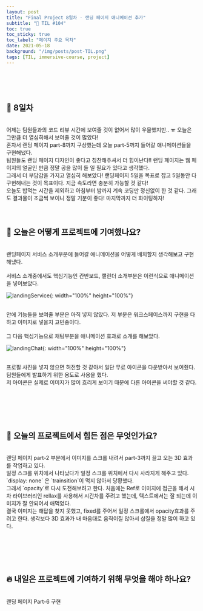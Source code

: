 ```yaml
---
layout: post
title: "Final Project 8일차 - 랜딩 페이지 애니메이션 추가"
subtitle: "📅 TIL #104"
toc: true
toc_sticky: true
toc_label: "페이지 주요 목차"
date: 2021-05-18
background: "/img/posts/post-TIL.png"
tags: [TIL, immersive-course, project]
---
```


<br/>
<br/>
<br/>

## 🔔 8일차

<br/>
어제는 팀원들과의 코드 리뷰 시간에 보여줄 것이 없어서 많이 우울했지만.. ㅠ 오늘은 그만큼 더 열심히해서 보여줄 것이 많았다!

<br/>
혼자서 랜딩 페이지 part-8까지 구상했는데 오늘 part-5까지 들어갈 애니메이션들을 구현해냈다.

<br/>
팀원들도 랜딩 페이지 디자인이 좋다고 칭찬해주셔서 더 힘이난다!! 랜딩 페이지는 웹 페이지의 얼굴인 만큼 정말 공을 많이 들 일 필요가 있다고 생각했다.

<br/>
그래서 더 부담감을 가지고 열심히 해보았다! 랜딩페이지 5일을 목표로 잡고 5일동안 다 구현해내는 것이 목표이다. 지금 속도라면 충분히 가능할 것 같다!

<br/>
오늘도 밥먹는 시간을 제외하고 아침부터 밤까지 계속 코딩만 정신없이 한 것 같다. 그래도 결과물이 조금씩 보이니 정말 기분이 좋다! 마지막까지 더 화이팅하자!

<br/>
<br/>
<br/>

## 💪 오늘은 어떻게 프로젝트에 기여했나요?

<br/>
랜딩페이지 서비스 소개부분에 들어갈 애니메이션을 어떻게 배치할지 생각해보고 구현해냈다.

<br/>
<br/>
서비스 소개중에서도 핵심기능인 칸반보드, 캘린더 소개부분은 이런식으로 애니메이션을 넣어보았다.

<br/>

![landingService](https://user-images.githubusercontent.com/75570915/118662823-44a99100-b82b-11eb-8f37-af873bfd8266.gif){: width="100%" height="100%"}

<br/>
안에 기능들을 보여줄 부분은 아직 넣지 않았다. 저 부분은 워크스페이스까지 구현을 다 하고 이미지로 넣을지 고민중이다.

<br/>
<br/>
그 다음 핵심기능으로 채팅부분을 애니메이션 효과로 소개를 해보았다.

<br/>

![landingChat](https://user-images.githubusercontent.com/75570915/118662815-43786400-b82b-11eb-965e-2db4937d3172.gif){: width="100%" height="100%"}

<br/>
프로필 사진을 넣지 않으면 허전할 것 같아서 일단 무료 아이콘을 다운받아서 보여줬다. 팀원들에게 발표하기 위한 용도로 사용을 했다.

<br/>
저 아이콘은 실제로 이미지가 많이 흐리게 보이기 때문에 다른 아이콘을 써야할 것 같다.

<br/>
<br/>
<br/>
<br/>
<br/>
<br/>

## 🤔 오늘의 프로젝트에서 힘든 점은 무엇인가요?

<br/>
랜딩 페이지 part-2 부분에서 이미지를 스크롤 내려서 part-3까지 끌고 오는 3D 효과를 작업하고 있다.

<br/>
일정 스크롤 위치에서 나타났다가 일정 스크롤 위치에서 다시 사라지게 해주고 있다. `display: none` 은 `trainsition`이 먹지 않아서 당황했다.

<br/>
그래서 `opacity`로 다시 도전해보려고 한다. 처음에는 Ref로 이미지에 접근을 해서  시차 라이브러리인 rellax를 사용해서 시간차를 주려고 했는데, 텍스트에서는 잘 되는데 이미지가 잘 안되어서 애먹었다.

<br/>
결국 이미지는 해답을 찾지 못했고, fixed를 주어서 일정 스크롤에서 opacity효과를 주려고 한다. 생각보다 3D 효과가 내 마음대로 움직이질 않아서 삽질을 정말 많이 하고 있다.

<br/>
<br/>
<br/>
<br/>
<br/>
<br/>

## 🔥 내일은 프로젝트에 기여하기 위해 무엇을 해야 하나요?

<br/>
랜딩 페이지 Part-6 구현

<br/>
<br/>
<br/>
<br/>
<br/>
<br/>
